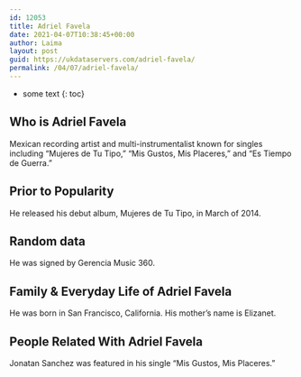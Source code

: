 ```yaml
---
id: 12053
title: Adriel Favela
date: 2021-04-07T10:38:45+00:00
author: Laima
layout: post
guid: https://ukdataservers.com/adriel-favela/
permalink: /04/07/adriel-favela/
---
```


* some text
{: toc}


## Who is Adriel Favela
                  
                  
                  
Mexican recording artist and multi-instrumentalist known for singles including &#8220;Mujeres de Tu Tipo,&#8221; &#8220;Mis Gustos, Mis Placeres,&#8221; and &#8220;Es Tiempo de Guerra.&#8221;
                  
              
            
              
            
                
                
                
## Prior to Popularity
                  
                  
                  
He released his debut album, Mujeres de Tu Tipo, in March of 2014.
                  
              
            
              
            
                
                
                
## Random data
                  
                  
                  
He was signed by Gerencia Music 360.
                  
              
            
              
            
                
                
                
## Family & Everyday Life of Adriel Favela
                  
                  
                  
He was born in San Francisco, California. His mother&#8217;s name is Elizanet.
                  
              
            
              
            
                
                
                
## People Related With Adriel Favela
                  
                  
                  
Jonatan Sanchez was featured in his single &#8220;Mis Gustos, Mis Placeres.&#8221;
                  
              
            
              
            
                
              
            
              
              
            
            
              
            
          
          
          